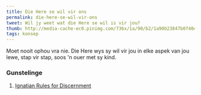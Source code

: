 ```yaml
---
title: Die Here se wil vir ons
permalink: die-here-se-wil-vir-ons
tweet: Wil jy weet wat die Here se wil is vir jou?
thumb: http://media-cache-ec0.pinimg.com/736x/1a/90/b2/1a90b23847b0f40d10601a18687b7df7.jpg
tags: konsep
---
```


Moet nooit ophou vra nie. Die Here wys sy wil vir jou in elke aspek van jou lewe, stap vir stap, soos 'n ouer met sy kind.

### Gunstelinge <span class="animated anim-repeater"><i class="fa fa-star-o fa-spin"></i></span>
1. [Ignatian Rules for Discernment](http://www.bridgeportvocations.org/your-vocation/discernment-resources/ignatian-rules-for-discernment/)
